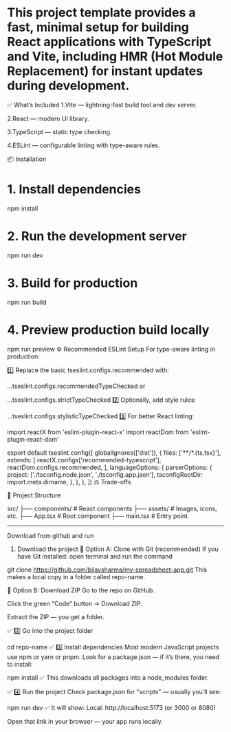 # This project template provides a fast, minimal setup for building React applications with TypeScript and Vite, including HMR (Hot Module Replacement) for instant updates during development.

✅ What’s Included
1.Vite — lightning-fast build tool and dev server.

2.React — modern UI library.

3.TypeScript — static type checking.

4.ESLint — configurable linting with type-aware rules.

📦 Installation

# 1. Install dependencies

npm install

# 2. Run the development server

npm run dev

# 3. Build for production

npm run build

# 4. Preview production build locally

npm run preview
⚙️ Recommended ESLint Setup
For type-aware linting in production:

1️⃣ Replace the basic tseslint.configs.recommended with:

...tseslint.configs.recommendedTypeChecked
or

...tseslint.configs.strictTypeChecked
2️⃣ Optionally, add style rules:

...tseslint.configs.stylisticTypeChecked
3️⃣ For better React linting:

import reactX from 'eslint-plugin-react-x'
import reactDom from 'eslint-plugin-react-dom'

export default tseslint.config([
globalIgnores(['dist']),
{
files: ['**/*.{ts,tsx}'],
extends: [
reactX.configs['recommended-typescript'],
reactDom.configs.recommended,
],
languageOptions: {
parserOptions: {
project: ['./tsconfig.node.json', './tsconfig.app.json'],
tsconfigRootDir: import.meta.dirname,
},
},
},
])
⚖️ Trade-offs

📂 Project Structure

src/
├── components/ # React components
├── assets/ # Images, icons, etc.
├── App.tsx # Root component
├── main.tsx # Entry point


--------------------------------------------------------------------------------------------------------------------------------------------------------------------------------------------------------------------
Download from github and run 
 1. Download the project
📌 Option A: Clone with Git (recommended)
If you have Git installed:
open terminal and run the command


git clone https://github.com/bijaysharma/my-spreadsheet-app.git
This makes a local copy in a folder called repo-name.

📌 Option B: Download ZIP
Go to the repo on GitHub.

Click the green “Code” button → Download ZIP.

Extract the ZIP — you get a folder.

✅ 2️⃣ Go into the project folder

cd repo-name
✅ 3️⃣ Install dependencies
Most modern JavaScript projects use npm or yarn or pnpm.
Look for a package.json — if it’s there, you need to install:



npm install
✅ This downloads all packages into a node_modules folder.

✅ 4️⃣ Run the project
Check package.json for "scripts" — usually you’ll see:

npm run dev
✅ It will show: Local: http://localhost:5173 (or 3000 or 8080)

Open that link in your browser — your app runs locally.
